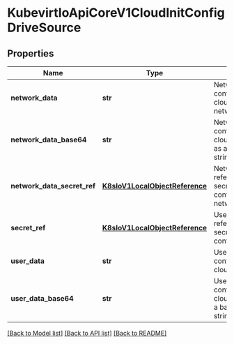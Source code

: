 # KubevirtIoApiCoreV1CloudInitConfigDriveSource

## Properties
Name | Type | Description | Notes
------------ | ------------- | ------------- | -------------
**network_data** | **str** | NetworkData contains config drive inline cloud-init networkdata. | [optional] 
**network_data_base64** | **str** | NetworkDataBase64 contains config drive cloud-init networkdata as a base64 encoded string. | [optional] 
**network_data_secret_ref** | [**K8sIoV1LocalObjectReference**](K8sIoV1LocalObjectReference.md) | NetworkDataSecretRef references a k8s secret that contains config drive networkdata. | [optional] 
**secret_ref** | [**K8sIoV1LocalObjectReference**](K8sIoV1LocalObjectReference.md) | UserDataSecretRef references a k8s secret that contains config drive userdata. | [optional] 
**user_data** | **str** | UserData contains config drive inline cloud-init userdata. | [optional] 
**user_data_base64** | **str** | UserDataBase64 contains config drive cloud-init userdata as a base64 encoded string. | [optional] 

[[Back to Model list]](../README.md#documentation-for-models) [[Back to API list]](../README.md#documentation-for-api-endpoints) [[Back to README]](../README.md)


